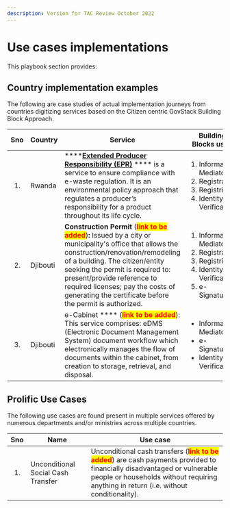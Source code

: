 ```yaml
---
description: Version for TAC Review October 2022
---
```


# Use cases implementations

This playbook section provides:

## Country implementation examples&#x20;

The following are case studies of actual implementation journeys from countries digitizing services based on the Citizen centric GovStack Building Block Approach.

| Sno                          | Country  | Service                                                                                                                                                                                                                                                                                                                                                                                        | Building Blocks used                                                                                                                 |
| ---------------------------- | -------- | ---------------------------------------------------------------------------------------------------------------------------------------------------------------------------------------------------------------------------------------------------------------------------------------------------------------------------------------------------------------------------------------------- | ------------------------------------------------------------------------------------------------------------------------------------ |
| <ol><li></li></ol>           | Rwanda   | ****[**Extended Producer Responsibility (EPR)**](https://govstack.gitbook.io/implementation-playbook/govstack-implementation-playbook/service-design-and-delivery/use-cases-implementations/rwanda) **** is a service to ensure compliance with e-waste regulation. It is an environmental policy approach that regulates a producer’s responsibility for a product throughout its life cycle. | <ol><li>Information Mediator</li><li>Registration</li><li>Registries</li><li>Identity and Verification</li></ol>                     |
| <ol start="2"><li></li></ol> | Djibouti | **Construction Permit** (<mark style="color:red;">**link to be added**</mark>)**:** Issued by a city or municipality's office that allows the construction/renovation/remodeling of a building. The citizen/entity seeking the permit is required to: present/provide reference to required licenses; pay the costs of generating the certificate before the permit is authorized.             | <ol><li>Information Mediator</li><li>Registration</li><li>Registries</li><li>Identity and Verification</li><li>e-Signature</li></ol> |
| <ol start="3"><li></li></ol> | Djibouti | e-Cabinet **** (<mark style="color:red;">**link to be added**</mark>): This service comprises: eDMS (Electronic Document Management System) document workflow which electronically manages the flow of documents within the cabinet, from creation to storage, retrieval, and disposal.                                                                                                        | <ul><li>Information Mediator</li><li>e-Signature</li><li>Identity and Verification</li></ul>                                         |

## Prolific Use Cases

The following use cases are found present in multiple services offered by numerous departments and/or ministries across multiple countries.&#x20;

| Sno                | Name                               | Use case                                                                                                                                                                                                                                           |
| ------------------ | ---------------------------------- | -------------------------------------------------------------------------------------------------------------------------------------------------------------------------------------------------------------------------------------------------- |
| <ol><li></li></ol> | Unconditional Social Cash Transfer | Unconditional cash transfers (<mark style="color:red;">**link to be added**</mark>) are cash payments provided to financially disadvantaged or vulnerable people or households without requiring anything in return (i.e. without conditionality). |

